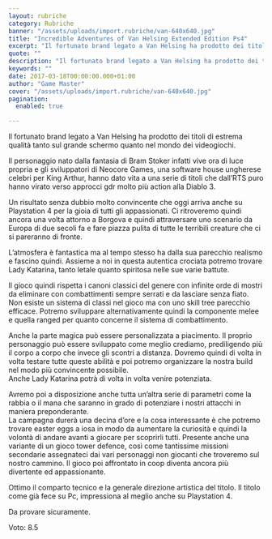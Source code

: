 ```yaml
---
layout: rubriche
category: Rubriche
banner: "/assets/uploads/import.rubriche/van-640x640.jpg"
title: "Incredible Adventures of Van Helsing Extended Edition Ps4"
excerpt: "Il fortunato brand legato a Van Helsing ha prodotto dei titoli di estrema qualità tanto sul grande schermo quanto nel mondo dei videogiochi. Il personaggio nato dalla fantasia di Bram Stoker infatti vive ora di luce propria e gli sviluppatori di Neocore Games, una software house ungherese celebri per King Arthur, hanno dato vita a [&hellip"
quote: ""
description: "Il fortunato brand legato a Van Helsing ha prodotto dei titoli di estrema qualità tanto sul grande schermo quanto nel mondo dei videogiochi. Il personaggio nato dalla fantasia di Bram Stoker infatti vive ora di luce propria e gli sviluppatori di Neocore Games, una software house ungherese celebri per King Arthur, hanno dato vita a [&hellip"
keywords: ""
date: 2017-03-18T00:00:00.000+01:00
author: "Game Master"
cover: "/assets/uploads/import.rubriche/van-640x640.jpg"
pagination:
  enabled: true

---
```


  
Il fortunato brand legato a Van Helsing ha prodotto dei titoli di estrema qualità tanto sul grande schermo quanto nel mondo dei videogiochi.

Il personaggio nato dalla fantasia di Bram Stoker infatti vive ora di luce propria e gli sviluppatori di Neocore Games, una software house ungherese celebri per King Arthur, hanno dato vita a una serie di titoli che dall’RTS puro hanno virato verso approcci gdr molto più action alla Diablo 3.

Un risultato senza dubbio molto convincente che oggi arriva anche su Playstation 4 per la gioia di tutti gli appassionati. Ci ritroveremo quindi ancora una volta attorno a Borgova e quindi attraversare uno scenario da Europa di due secoli fa e fare piazza pulita di tutte le terribili creature che ci si pareranno di fronte.

L’atmosfera è fantastica ma al tempo stesso ha dalla sua parecchio realismo e fascino quindi. Assieme a noi in questa autentica crociata potremo trovare Lady Katarina, tanto letale quanto spiritosa nelle sue varie battute.

Il gioco quindi rispetta i canoni classici del genere con infinite orde di mostri da eliminare con combattimenti sempre serrati e da lasciare senza fiato. Non esiste un sistema di classi nel gioco ma con uno skill tree parecchio efficace. Potremo sviluppare alternativamente quindi la componente melee e quella ranged per quanto concerne il sistema di combattimento.

Anche la parte magica può essere personalizzata a piacimento. Il proprio personaggio può essere sviluppato come meglio crediamo, prediligendo più il corpo a corpo che invece gli scontri a distanza. Dovremo quindi di volta in volta testare tutte queste abilità e poi potremo organizzare la nostra build nel modo più convincente possibile.  
Anche Lady Katarina potrà di volta in volta venire potenziata.

Avremo poi a disposizione anche tutta un’altra serie di parametri come la rabbia o il mana che saranno in grado di potenziare i nostri attacchi in maniera preponderante.  
La campagna durerà una decina d’ore e la cosa interessante è che potremo trovare easter eggs a iosa in modo da aumentare la curiosità e quindi la volontà di andare avanti a giocare per scoprirli tutti. Presente anche una variante di un gioco tower defence, così come tantissime missioni secondarie assegnateci dai vari personaggi non giocanti che troveremo sul nostro cammino. Il gioco poi affrontato in coop diventa ancora più divertente ed appassionante.

Ottimo il comparto tecnico e la generale direzione artistica del titolo. Il titolo come già fece su Pc, impressiona al meglio anche su Playstation 4.

Da provare sicuramente.

Voto: 8.5